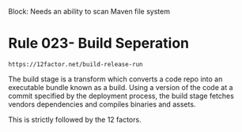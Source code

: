 Block: Needs an ability to scan Maven file system

# Rule 023- Build Seperation

```
https://12factor.net/build-release-run
```

The build stage is a transform which converts a code repo into an executable bundle known as a build. 
Using a version of the code at a commit specified by the deployment process, 
the build stage fetches vendors dependencies and compiles binaries and assets.

This is strictly followed by the 12 factors.